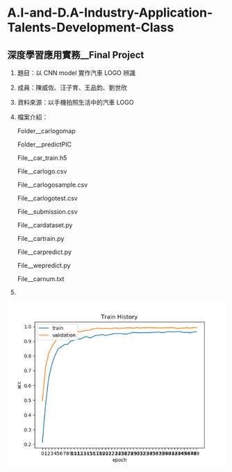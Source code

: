 # A.I-and-D.A-Industry-Application-Talents-Development-Class

## 深度學習應用實務__Final Project

1. 題目：以 CNN model 實作汽車 LOGO 辨識

2. 成員：陳威佐、汪子育、王品鈞、劉世欣

3. 資料來源：以手機拍照生活中的汽車 LOGO

4. 檔案介紹：
    <p>Folder__carlogomap </p>
    <p>Folder__predictPIC </p>
    <p>File__car_train.h5 </p>
    <p>File__carlogo.csv </p>
    <p>File__carlogosample.csv </p>
    <p>File__carlogotest.csv</p>
    <p>File__submission.csv </p>
    <p>File__cardataset.py </p>
    <p>File__cartrain.py </p>
    <p>File__carpredict.py </p>
    <p>File__wepredict.py </p>
    <p>File__carnum.txt </p>
    
5. 
<img src = "accuracy.png">
